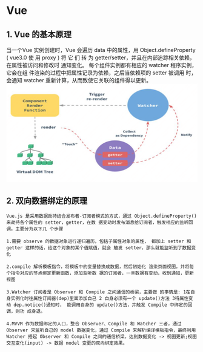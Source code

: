 # Vue
## 1. Vue 的基本原理
  当一个Vue 实例创建时，Vue 会遍历 data 中的属性，用 Object.defineProperty ( vue3.0 使 用 proxy ) 将 它 们 转 为 getter/setter，并且在内部追踪相关依赖，在属性被访问和修改时 通知变化。 每个组件实例都有相应的 watcher 程序实例，它会在组 件渲染的过程中把属性记录为依赖，之后当依赖项的 setter 被调用 时，会通知 watcher 重新计算，从而致使它关联的组件得以更新。
  ![alt 属性文本](./vue1.png)

## 2. 双向数据绑定的原理

    Vue.js 是采用数据劫持结合发布者-订阅者模式的方式，通过 Object.defineProperty()来劫持各个属性的 setter，getter，在数 据变动时发布消息给订阅者，触发相应的监听回调。主要分为以下几 个步骤

    1.需要 observe 的数据对象进行递归遍历，包括子属性对象的属性， 都加上 setter 和 getter 这样的话，给这个对象的某个值赋值，就会 触发 setter，那么就能监听到了数据变化

    2.compile 解析模板指令，将模板中的变量替换成数据，然后初始化 渲染页面视图，并将每个指令对应的节点绑定更新函数，添加监听数 据的订阅者，一旦数据有变动，收到通知，更新视图

    3.Watcher 订阅者是 Observer 和 Compile 之间通信的桥梁，主要做 的事情是: 1在自身实例化时往属性订阅器(dep)里面添加自己 2 自身必须有一个 update()方法 3待属性变动 dep.notice()通知时， 能调用自身的 update()方法，并触发 Compile 中绑定的回调，则功 成身退。

    4.MVVM 作为数据绑定的入口，整合 Observer、Compile 和 Watcher 三者，通过 Observer 来监听自己的 model 数据变化，通过 Compile 来解析编译模板指令，最终利用 Watcher 搭起 Observer 和 Compile 之间的通信桥梁，达到数据变化 -> 视图更新;视图交互变化(input) -> 数据 model 变更的双向绑定效果。